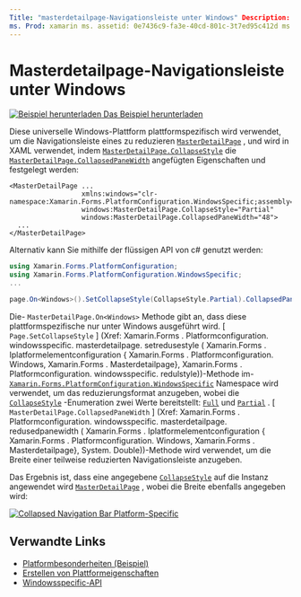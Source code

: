```yaml
---
Title: "masterdetailpage-Navigationsleiste unter Windows" Description: "Platform-Besonderheiten ermöglichen es Ihnen, Funktionen zu nutzen, die nur auf einer bestimmten Plattform verfügbar sind, ohne benutzerdefinierte Renderer oder Effekte implementieren zu müssen. In diesem Artikel wird erläutert, wie Sie die Windows-plattformspezifische verwenden, mit der die Navigationsleiste auf einer masterdetailpage reduziert wird. "
ms. Prod: xamarin ms. assetid: 0e7436c9-fa3e-40cd-801c-3t7ed95c412d ms. Technology: xamarin-Forms Author: davidbritch ms. Author: dabritch ms. Date: 10/24/2018 NO-LOC: [ Xamarin.Forms , Xamarin.Essentials ]
---
```


# <a name="masterdetailpage-navigation-bar-on-windows"></a>Masterdetailpage-Navigationsleiste unter Windows

[![Beispiel herunterladen](~/media/shared/download.png) Das Beispiel herunterladen](https://docs.microsoft.com/samples/xamarin/xamarin-forms-samples/userinterface-platformspecifics)

Diese universelle Windows-Plattform plattformspezifisch wird verwendet, um die Navigationsleiste eines zu reduzieren [`MasterDetailPage`](xref:Xamarin.Forms.MasterDetailPage) , und wird in XAML verwendet, indem [`MasterDetailPage.CollapseStyle`](xref:Xamarin.Forms.PlatformConfiguration.WindowsSpecific.MasterDetailPage.CollapseStyleProperty) die [`MasterDetailPage.CollapsedPaneWidth`](xref:Xamarin.Forms.PlatformConfiguration.WindowsSpecific.MasterDetailPage.CollapsedPaneWidthProperty) angefügten Eigenschaften und festgelegt werden:

```xaml
<MasterDetailPage ...
                  xmlns:windows="clr-namespace:Xamarin.Forms.PlatformConfiguration.WindowsSpecific;assembly=Xamarin.Forms.Core"
                  windows:MasterDetailPage.CollapseStyle="Partial"
                  windows:MasterDetailPage.CollapsedPaneWidth="48">
  ...
</MasterDetailPage>

```

Alternativ kann Sie mithilfe der flüssigen API von c# genutzt werden:

```csharp
using Xamarin.Forms.PlatformConfiguration;
using Xamarin.Forms.PlatformConfiguration.WindowsSpecific;
...

page.On<Windows>().SetCollapseStyle(CollapseStyle.Partial).CollapsedPaneWidth(148);
```

Die- `MasterDetailPage.On<Windows>` Methode gibt an, dass diese plattformspezifische nur unter Windows ausgeführt wird. [ `Page.SetCollapseStyle` ] (Xref: Xamarin.Forms . Platformconfiguration. windowsspecific. masterdetailpage. setredusestyle ( Xamarin.Forms . Iplatformelementconfiguration { Xamarin.Forms . Platformconfiguration. Windows, Xamarin.Forms . Masterdetailpage}, Xamarin.Forms . Platformconfiguration. windowsspecific. redulstyle))-Methode im- [`Xamarin.Forms.PlatformConfiguration.WindowsSpecific`](xref:Xamarin.Forms.PlatformConfiguration.WindowsSpecific) Namespace wird verwendet, um das reduzierungsformat anzugeben, wobei die [`CollapseStyle`](xref:Xamarin.Forms.PlatformConfiguration.WindowsSpecific.CollapseStyle) -Enumeration zwei Werte bereitstellt: [`Full`](xref:Xamarin.Forms.PlatformConfiguration.WindowsSpecific.CollapseStyle.Full) und [`Partial`](xref:Xamarin.Forms.PlatformConfiguration.WindowsSpecific.CollapseStyle.Partial) . [ `MasterDetailPage.CollapsedPaneWidth` ] (Xref: Xamarin.Forms . Platformconfiguration. windowsspecific. masterdetailpage. redusedpanewidth ( Xamarin.Forms . Iplatformelementconfiguration { Xamarin.Forms . Platformconfiguration. Windows, Xamarin.Forms . Masterdetailpage}, System. Double))-Methode wird verwendet, um die Breite einer teilweise reduzierten Navigationsleiste anzugeben.

Das Ergebnis ist, dass eine angegebene [`CollapseStyle`](xref:Xamarin.Forms.PlatformConfiguration.WindowsSpecific.CollapseStyle) auf die Instanz angewendet wird [`MasterDetailPage`](xref:Xamarin.Forms.MasterDetailPage) , wobei die Breite ebenfalls angegeben wird:

[![](masterdetailpage-navigation-bar-images/collapsed-navigation-bar.png "Collapsed Navigation Bar Platform-Specific")](masterdetailpage-navigation-bar-images/collapsed-navigation-bar-large.png#lightbox "Collapsed Navigation Bar Platform-Specific")

## <a name="related-links"></a>Verwandte Links

- [Platformbesonderheiten (Beispiel)](https://docs.microsoft.com/samples/xamarin/xamarin-forms-samples/userinterface-platformspecifics)
- [Erstellen von Plattformeigenschaften](~/xamarin-forms/platform/platform-specifics/index.md#creating-platform-specifics)
- [Windowsspecific-API](xref:Xamarin.Forms.PlatformConfiguration.WindowsSpecific)
